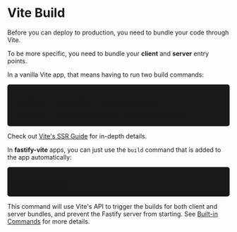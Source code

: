 # Vite Build

Before you can deploy to production, you need to bundle your code through Vite.

To be more specific, you need to bundle your <b>client</b> and <b>server</b> entry points.

In a vanilla Vite app, that means having to run two build commands:

<div style="
  background: #191919; 
  padding: 1.4em; 
  border-radius: 5px !important;
  margin-top: 1em;"><code>
vite build --ssrManifest --outDir dist/client<br>
vite build --ssr entry/server.js --outDir dist/server
</code></div>

Check out [Vite's SSR Guide][ssr-guide] for in-depth details. 

[ssr-guide]: https://vitejs.dev/guide/ssr

In <b>fastify-vite</b> apps, you can just use the `build` command that is added to the app automatically:

<div style="
  background: #191919; 
  padding: 1.4em; 
  border-radius: 5px !important;
  margin-top: 1em;"><code>
node &lt;app&gt; build
</code></div>

This command will use Vite's API to trigger the builds for both client and server bundles, and prevent the Fastify server from starting. See [Built-in Commands](/concepts/builtin-commands) for more details.